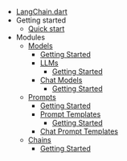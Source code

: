 - [LangChain.dart](README.md)
- Getting started
  - [Quick start](getting_started/getting_started.md)
- Modules
  - [Models](modules/models/models.md)
    - [Getting Started](modules/models/getting_started.md)
    - [LLMs](modules/models/llms/llms.md)
      - [Getting Started](modules/models/llms/getting_started.md)
    - [Chat Models](modules/models/chat_models/chat_models.md)
      - [Getting Started](modules/models/chat_models/getting_started.md)
  - [Prompts](modules/prompts/prompts.md)
    - [Getting Started](modules/prompts/getting_started.md)
    - [Prompt Templates](modules/prompts/prompt_templates/prompt_templates.md)
      - [Getting Started](modules/prompts/prompt_templates/getting_started.md)
    - [Chat Prompt Templates](modules/prompts/chat_prompt_templates/chat_prompt_templates.md)
  - [Chains](modules/chains/chains.md)
    - [Getting Started](modules/chains/getting_started.md)
